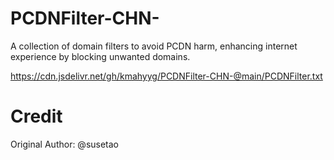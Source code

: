 # PCDNFilter-CHN-
A collection of domain filters to avoid PCDN harm, enhancing internet experience by blocking unwanted domains.

https://cdn.jsdelivr.net/gh/kmahyyg/PCDNFilter-CHN-@main/PCDNFilter.txt

# Credit

Original Author: @susetao 
